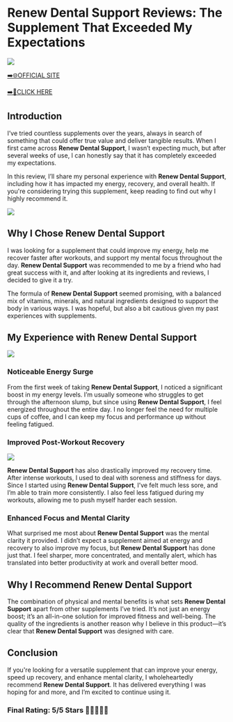 # **Renew Dental Support Reviews**: The Supplement That Exceeded My Expectations

[![](https://static.vecteezy.com/system/resources/thumbnails/019/896/014/small/buy-now-gradient-button-with-cart-symbol-buy-now-illustration-png.png)](https://edetoop.top/lander/sugarpreland-1/renewdental.html) 

[➡️🌐OFFICIAL SITE](https://edetoop.top/lander/sugarpreland-1/renewdental.html) 

[➡️🔗CLICK HERE](https://edetoop.top/lander/sugarpreland-1/renewdental.html) 


## Introduction

I’ve tried countless supplements over the years, always in search of something that could offer true value and deliver tangible results. When I first came across **Renew Dental Support**, I wasn’t expecting much, but after several weeks of use, I can honestly say that it has completely exceeded my expectations.

In this review, I’ll share my personal experience with **Renew Dental Support**, including how it has impacted my energy, recovery, and overall health. If you're considering trying this supplement, keep reading to find out why I highly recommend it.

[![](https://wallpapers.com/images/hd/red-order-now-button-udg4jcj4arvn8b0n-2.png)](https://edetoop.top/lander/sugarpreland-1/renewdental.html)  

## Why I Chose **Renew Dental Support**

I was looking for a supplement that could improve my energy, help me recover faster after workouts, and support my mental focus throughout the day. **Renew Dental Support** was recommended to me by a friend who had great success with it, and after looking at its ingredients and reviews, I decided to give it a try.

The formula of **Renew Dental Support** seemed promising, with a balanced mix of vitamins, minerals, and natural ingredients designed to support the body in various ways. I was hopeful, but also a bit cautious given my past experiences with supplements.

## My Experience with **Renew Dental Support**

[![](https://static.vecteezy.com/system/resources/thumbnails/019/896/014/small/buy-now-gradient-button-with-cart-symbol-buy-now-illustration-png.png)](https://edetoop.top/lander/sugarpreland-1/renewdental.html)

### Noticeable Energy Surge

From the first week of taking **Renew Dental Support**, I noticed a significant boost in my energy levels. I’m usually someone who struggles to get through the afternoon slump, but since using **Renew Dental Support**, I feel energized throughout the entire day. I no longer feel the need for multiple cups of coffee, and I can keep my focus and performance up without feeling fatigued.

### Improved Post-Workout Recovery

[![](https://wallpapers.com/images/hd/red-order-now-button-udg4jcj4arvn8b0n-2.png)](https://edetoop.top/lander/sugarpreland-1/renewdental.html)  

**Renew Dental Support** has also drastically improved my recovery time. After intense workouts, I used to deal with soreness and stiffness for days. Since I started using **Renew Dental Support**, I’ve felt much less sore, and I’m able to train more consistently. I also feel less fatigued during my workouts, allowing me to push myself harder each session.

### Enhanced Focus and Mental Clarity

What surprised me most about **Renew Dental Support** was the mental clarity it provided. I didn’t expect a supplement aimed at energy and recovery to also improve my focus, but **Renew Dental Support** has done just that. I feel sharper, more concentrated, and mentally alert, which has translated into better productivity at work and overall better mood.

## Why I Recommend **Renew Dental Support**

The combination of physical and mental benefits is what sets **Renew Dental Support** apart from other supplements I’ve tried. It’s not just an energy boost; it’s an all-in-one solution for improved fitness and well-being. The quality of the ingredients is another reason why I believe in this product—it’s clear that **Renew Dental Support** was designed with care.

## Conclusion

If you're looking for a versatile supplement that can improve your energy, speed up recovery, and enhance mental clarity, I wholeheartedly recommend **Renew Dental Support**. It has delivered everything I was hoping for and more, and I’m excited to continue using it.

### Final Rating: 5/5 Stars 🌟🌟🌟🌟🌟
